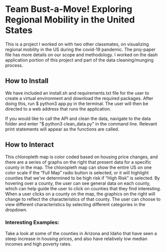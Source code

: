 # Team Bust-a-Move! Exploring Regional Mobility in the United States

This is a project I worked on with two other classmates, on visualizing regional mobility in the US during the covid-19 pandemic. The proj-paper file has more details on our scope and methodology. I worked on the dash application portion of this project and part of the data cleaning/munging process. 

## How to Install
We have included an install.sh and requirements.txt file for the user to create a virtual environment and download the required packages. After doing this, run $ python3 app.py in the terminal. The user will then be directed to a web address that runs the application.

If you would like to call the API and clean the data, navigate to the data folder and enter "$ python3 clean_data.py" in the command line. Relevant print statements will appear as the functions are called. 

## How to Interact
This chloropleth map is color coded based on housing price changes, and there are a series of graphs on the right that present data for a specific county in the map. The chloropleth map can show the entire US on one color scale if the “Full Map” radio button is selected, or it will highlight counties that we’ve determined to be high risk if “High Risk” is selected. By hovering over a county, the user can see general data on each county, which can help guide the user to click on counties that they find interesting. When a user clicks on a county on the map, the graphics on the right will change to reflect the characteristics of that county. The user can choose to view different characteristics by selecting different categories in the dropdown. 

### Interesting Examples:
Take a look at some of the counties in Arizona and Idaho that have seen a steep increase in housing prices, and also have relatively low median incomes and high poverty rates. 
